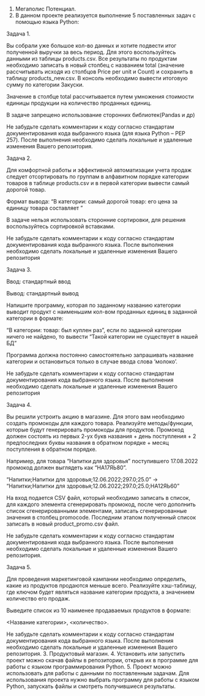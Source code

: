 1. Мегаполис Потенциал.
2. В данном проекте реализуется выполнение 5 поставленных задач с помощью языка Python:
   
Задача 1.

Вы собрали уже большое кол-во данных и хотите подвести итог полученной выручки за весь период. Для этого воспользуйтесь данными из таблицы products.csv. Все результаты по продуктам необходимо записать в новый столбец с названием total (значение рассчитывать исходя из столбцов Price per unit и Count) и сохранить в таблицу products_new.csv. В консоль необходимо вывести итоговую сумму по категории Закуски.

Значение в столбце total рассчитывается путем умножения стоимости единицы продукции на количество проданных единиц.

В задаче запрещено использование сторонних библиотек(Pandas и др)

Не забудьте сделать комментарии к коду согласно стандартам документирования кода выбранного языка (для языка Python – PEP 257). После выполнения необходимо сделать локальные и удаленные изменения Вашего репозитория.



Задача 2.

Для комфортной работы и эффективной автоматизации учета продаж следует отсортировать по группам в алфавитном порядке категории товаров в таблице products.csv и в первой категории вывести самый дорогой товар.

Формат вывода: “В категории: <Category> самый дорогой товар: <product> его цена за единицу товара составляет <Price per unit>”

В задаче нельзя использовать сторонние сортировки, для решения воспользуйтесь сортировкой вставками.

Не забудьте сделать комментарии к коду согласно стандартам документирования кода выбранного языка. После выполнения необходимо сделать локальные и удаленные изменения Вашего репозитория



Задача 3.

Ввод:  стандартный ввод

Вывод: стандартный вывод

Напишите программу, которая по заданному названию категории выводит продукт с наименьшим кол-вом проданных единиц в заданной категории в формате: 

“В категории: <Category> товар: <product> был куплен <Count> раз”, если по заданной категории ничего не найдено, то вывести “Такой категории не существует в нашей БД”

Программа должна постоянно самостоятельно запрашивать название категории  и остановиться только в случае ввода слова ‘молоко’.

Не забудьте сделать комментарии к коду согласно стандартам документирования кода выбранного языка. После выполнения необходимо сделать локальные и удаленные изменения Вашего репозитория



Задача 4.

Вы решили устроить акцию в магазине. Для этого вам необходимо создать промокоды для каждого товара. Реализуйте методы/функции, которые будут генерировать промокоды для продуктов. Промокод должен состоять из первых 2-ух букв названия + день поступления + 2 предпоследних буквы названия в обратном порядке + месяц поступления в обратном порядке.

Например, для товара “Напитки для здоровья” поступившего 17.08.2022 промокод должен выглядеть как “НА17ЯЬ80”.

“Напитки;Напитки для здоровья;12.06.2022;297.0;25.0” → “Напитки;Напитки для здоровья;12.06.2022;297.0;25.0;НА12ЯЬ60”

На вход подается CSV файл, который необходимо записать в список, для каждого элемента сгенерировать промокод, после чего дополнить список сгенерированными элементами, записать сгенерированные значения в столбец promocode. Последним этапом полученный список записать в новый product_promo.csv  файл. 



Не забудьте сделать комментарии к коду согласно стандартам документирования кода выбранного языка. После выполнения необходимо сделать локальные и удаленные изменения Вашего репозитория.



Задача 5.

Для проведения маркетинговой кампании необходимо определить, какие из продуктов продаются меньше всего. Реализуйте хэш-таблицу, где ключом будет являться название категории продукта, а значением количество его продаж.

Выведите список из 10 наименее продаваемых продуктов в формате: 

<Название категории>, <количество>.

Не забудьте сделать комментарии к коду согласно стандартам документирования кода выбранного языка. После выполнения необходимо сделать локальные и удаленные изменения Вашего репозитория.
3. Продуктовый магазин.
4. Установить или запустить проект можно скачав файлы в репозитории, открыв их в программе для работы с языком программирования Python.
5. Проект можно использовать для работы с данными по поставленным задачам. Для использования проекта нужно выбрать программу для работы с языком Python, запускать файлы и смотреть получившиеся результаты.
